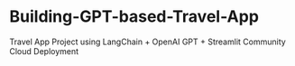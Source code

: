 # Building-GPT-based-Travel-App
Travel App Project using LangChain + OpenAI GPT + Streamlit Community Cloud Deployment
